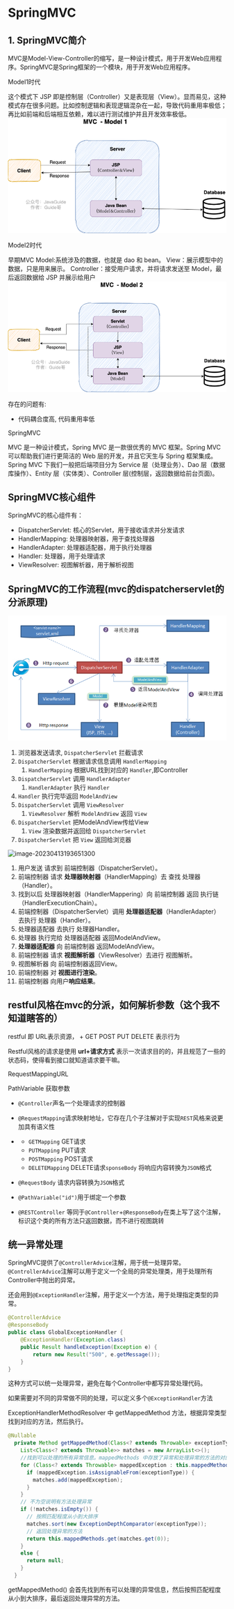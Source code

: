# SpringMVC

## 1. SpringMVC简介

MVC是Model-View-Controller的缩写，是一种设计模式，用于开发Web应用程序。SpringMVC是Spring框架的一个模块，用于开发Web应用程序。

Model1时代

这个模式下 JSP 即是控制层（Controller）又是表现层（View）。显而易见，这种模式存在很多问题。比如控制逻辑和表现逻辑混杂在一起，导致代码重用率极低；再比如前端和后端相互依赖，难以进行测试维护并且开发效率极低。
![](img/SpringMVC/Model1.png)

Model2时代

早期MVC
Model:系统涉及的数据，也就是 dao 和 bean。
View：展示模型中的数据，只是用来展示。
Controller：接受用户请求，并将请求发送至 Model，最后返回数据给 JSP 并展示给用户
![](img/SpringMVC/Model2.png)

存在的问题有:
- 代码耦合度高, 代码重用率低

SpringMVC

MVC 是一种设计模式，Spring MVC 是一款很优秀的 MVC 框架。Spring MVC 可以帮助我们进行更简洁的 Web 层的开发，并且它天生与 Spring 框架集成。Spring MVC 下我们一般把后端项目分为 Service 层（处理业务）、Dao 层（数据库操作）、Entity 层（实体类）、Controller 层(控制层，返回数据给前台页面)。


## SpringMVC核心组件

SpringMVC的核心组件有：
- DispatcherServlet: 核心的Servlet，用于接收请求并分发请求
- HandlerMapping: 处理器映射器，用于查找处理器
- HandlerAdapter: 处理器适配器，用于执行处理器
- Handler: 处理器，用于处理请求
- ViewResolver: 视图解析器，用于解析视图



## SpringMVC的工作流程(mvc的dispatcherservlet的分派原理)

![](img/SpringMVC/SpringMVC工作流程.png)

1. 浏览器发送请求, `DispatcherServlet` 拦截请求
2. `DispatcherServlet` 根据请求信息调用 `HandlerMapping`
   1. `HandlerMapping` 根据URL找到对应的 `Handler`,即Controller
3. `DispatcherServlet` 调用 `HandlerAdapter`
   1. `HandlerAdapter` 执行 `Handler`
4. `Handler` 执行完毕返回 `ModelAndView`
5. `DispatcherServlet` 调用 `ViewResolver`
   1. `ViewResolver` 解析 `ModelAndView` 返回 `View`
6. `DispatcherServlet` 把ModelAndView传给View
   1. `View` 渲染数据并返回给 `DispatcherServlet`
7. `DispatcherServlet` 把 `View` 返回给浏览器


![image-20230413193651300](4.13滴滴准备/img/image-20230413193651300.png)

1. 用户发送 请求到 前端控制器（DispatcherServlet）。
2. 前端控制器 请求 **处理器映射器**（HandlerMapping）去 查找 处理器（Handler）。
3. 找到以后 处理器映射器（HandlerMappering）向 前端控制器 返回 执行链（HandlerExecutionChain）。
4. 前端控制器（DispatcherServlet）调用 **处理器适配器**（HandlerAdapter） 去执行 处理器（Handler）。
5. 处理器适配器 去执行 处理器Handler。
6. 处理器 执行完给 处理器适配器 返回ModelAndView。
7. **处理器适配器** 向 前端控制器 返回ModelAndView。
8. 前端控制器 请求 **视图解析器**（ViewResolver）去进行 视图解析。
9. 视图解析器 向 前端控制器返回View。
10. 前端控制器 对 **视图进行渲染**。
11. 前端控制器 向用户**响应结果**。


## restful风格在mvc的分派，如何解析参数（这个我不知道瞎答的）

restful 即 URL表示资源， + GET POST PUT DELETE 表示行为

Restful风格的请求是使用 **url+请求方式** 表示一次请求目的的，并且规范了一些的状态码，使得看到接口就知道请求要干嘛。

RequestMappingURL

PathVariable 获取参数

- `@Controller`声名一个处理请求的控制器

- `@RequestMapping`请求映射地址，它存在几个子注解对于实现`REST`风格来说更加具有语义性

- - `GETMapping` GET请求
  - `PUTMapping` PUT请求
  - `POSTMapping` POST请求
  - `DELETEMapping` DELETE请求`sponseBody` 将响应内容转换为`JSON`格式

- `@RequestBody` 请求内容转换为`JSON`格式

- `@PathVariable("id")`用于绑定一个参数

- `@RESTController` 等同于`@Controller`+`@ResponseBody`在类上写了这个注解，标识这个类的所有方法只返回数据，而不进行视图跳转



## 统一异常处理

SpringMVC提供了`@ControllerAdvice`注解，用于统一处理异常。`@ControllerAdvice`注解可以用于定义一个全局的异常处理类，用于处理所有Controller中抛出的异常。

还会用到`@ExceptionHandler`注解，用于定义一个方法，用于处理指定类型的异常。

```java
@ControllerAdvice
@ResponseBody
public class GlobalExceptionHandler {
    @ExceptionHandler(Exception.class)
    public Result handleException(Exception e) {
        return new Result("500", e.getMessage());
    }
}
```


这种方式可以统一处理异常，避免在每个Controller中都写异常处理代码。

如果需要对不同的异常做不同的处理，可以定义多个`@ExceptionHandler`方法

ExceptionHandlerMethodResolver 中 getMappedMethod 方法，根据异常类型找到对应的方法，然后执行。
```java
@Nullable
  private Method getMappedMethod(Class<? extends Throwable> exceptionType) {
    List<Class<? extends Throwable>> matches = new ArrayList<>();
    //找到可以处理的所有异常信息。mappedMethods 中存放了异常和处理异常的方法的对应关系
    for (Class<? extends Throwable> mappedException : this.mappedMethods.keySet()) {
      if (mappedException.isAssignableFrom(exceptionType)) {
        matches.add(mappedException);
      }
    }
    // 不为空说明有方法处理异常
    if (!matches.isEmpty()) {
      // 按照匹配程度从小到大排序
      matches.sort(new ExceptionDepthComparator(exceptionType));
      // 返回处理异常的方法
      return this.mappedMethods.get(matches.get(0));
    }
    else {
      return null;
    }
  }

```
getMappedMethod() 会首先找到所有可以处理的异常信息，然后按照匹配程度从小到大排序，最后返回处理异常的方法。


